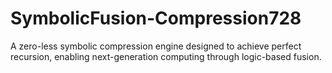 # SymbolicFusion-Compression728
A zero-less symbolic compression engine designed to achieve perfect recursion, enabling next-generation computing through logic-based fusion.
